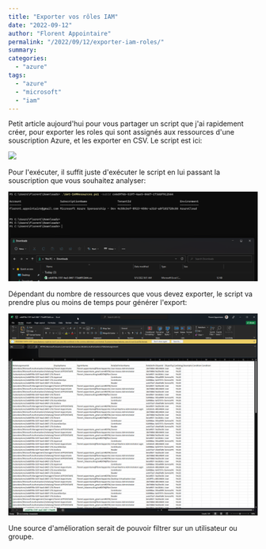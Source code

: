 ```yaml
---
title: "Exporter vos rôles IAM"
date: "2022-09-12"
author: "Florent Appointaire"
permalink: "/2022/09/12/exporter-iam-roles/"
summary: 
categories: 
  - "azure"
tags:
  - "azure"
  - "microsoft"
  - "iam"
---
```


Petit article aujourd'hui pour vous partager un script que j'ai rapidement créer, pour exporter les roles qui sont assignés aux ressources d'une souscription Azure, et les exporter en CSV. Le script est ici:

![](/assets/images/2022/Get-IAMResources.ps1)

Pour l'exécuter, il suffit juste d'exécuter le script en lui passant la souscription que vous souhaitez analyser:

![](/assets/images/2022/IAM01.png)

Dépendant du nombre de ressources que vous devez exporter, le script va prendre plus ou moins de temps pour générer l'export:

![](/assets/images/2022/IAM02.png)

Une source d'amélioration serait de pouvoir filtrer sur un utilisateur ou groupe.
